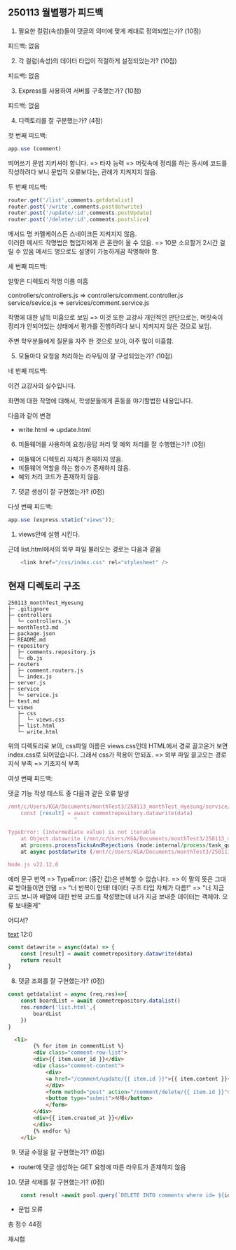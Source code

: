 ## 250113 월별평가 피드백

1. 필요한 컬럼(속성)들이 댓글의 의미에 맞게 제대로 정의되었는가? (10점)

피드백: 없음

2. 각 컬럼(속성)의 데이터 타입이 적절하게 설정되었는가? (10점)

피드백: 없음

3. Express를 사용하여 서버를 구축했는가? (10점)

피드백: 없음

4. 디렉토리를 잘 구분했는가? (4점)

첫 번째 피드백:

```js
app.use (comment)
```

띄어쓰기 문법 지키셔야 합니다.
=> 타자 능력
=> 머릿속에 정리를 하는 동시에 코드를 작성하려다 보니 문법적 오류보다는, 관례가 지켜지지 않음.

두 번째 피드백:

```js
router.get('/list',comments.getdatalist)
router.post('/write',comments.postdatwrite)
router.post('/update/:id',comments.postUpdate)
router.post('/delete/:id',comments.postslice)
```

메서드 명 카멜케이스든 스네이크든 지켜지지 않음.  
이러한 메서드 작명법은 협업자에게 큰 혼란이 올 수 있음.
=> 10분 소요할거 2시간 걸릴 수 있음
메서드 명으로도 설명이 가능하게끔 작명해야 함.  

세 번째 피드백:

알맞은 디렉토리 작명 이름 미흡

controllers/controllers.js => controllers/comment.controller.js
service/sevice.js => services/comment.service.js

작명에 대한 납득 미흡으로 보임 => 이것 또한 교강사 개인적인 판단으로는, 머릿속이
정리가 안되어있는 상태에서 평가를 진행하려다 보니 지켜지지 않은 것으로 보임.

주변 학우분들에게 질문을 자주 한 것으로 보아, 아주 많이 미흡함.

5. 모듈마다 요청을 처리하는 라우팅이 잘 구성되었는가? (10점)

네 번째 피드백:

이건 교강사의 실수입니다.

화면에 대한 작명에 대해서, 학생분들에게 혼동을 야기할법한 내용입니다.

다음과 같이 변경

- write.html => update.html

6. 미들웨어를 사용하여 요청/응답 처리 및 예외 처리를 잘 수행했는가? (0점)

- 미들웨어 디렉토리 자체가 존재하지 않음.
- 미들웨어 역할을 하는 함수가 존재하지 않음.
- 예외 처리 코드가 존재하지 않음.

7. 댓글 생성이 잘 구현했는가? (0점)

다섯 번째 피드백:

```js
app.use (express.static("views"));
```

1. views안에 실행 시킨다.

근데 list.html에서의 외부 파일 불러오는 경로는 다음과 같음

```js
    <link href="/css/index.css" rel="stylesheet" />
```

## 현재 디렉토리 구조

```
250113_monthTest_Hyesung
├─ .gitignore
├─ controllers
│  └─ controllers.js
├─ monthTest3.md
├─ package.json
├─ README.md
├─ repository
│  ├─ comments.repository.js
│  └─ db.js
├─ routers
│  ├─ comment.routers.js
│  └─ index.js
├─ server.js
├─ service
│  └─ service.js
├─ test.md
└─ views
   ├─ css
   │  └─ views.css
   ├─ list.html
   └─ write.html
```

위의 디렉토리로 보아, css파일 이름은 views.css인데 HTML에서 경로 끌고온거 보면
index.css로 되어있습니다. 그래서 css가 적용이 안되죠.
=> 외부 파일 끌고오는 경로 지식 부족 =>  기초지식 부족

여섯 번째 피드백:

댓글 기능 작성 테스트 중 다음과 같은 오류 발생

```js
/mnt/c/Users/KGA/Documents/monthTest3/250113_monthTest_Hyesung/service/service.js:12
    const [result] = await commetrepository.datawrite(data)
                     ^

TypeError: (intermediate value) is not iterable
    at Object.datawrite (/mnt/c/Users/KGA/Documents/monthTest3/250113_monthTest_Hyesung/service/service.js:12:22)
    at process.processTicksAndRejections (node:internal/process/task_queues:105:5)
    at async postdatwrite (/mnt/c/Users/KGA/Documents/monthTest3/250113_monthTest_Hyesung/controllers/controllers.js:13:24)

Node.js v22.12.0
```

에러 문구 번역 => TypeError: (중간 값)은 반복할 수 없습니다.
=> 이 말의 뜻은 그대로 받아들이면 안됌
=> "너 반복이 안돼! 데이터 구조 타입 자체가 다름!"
=> "너 지금 코드 보니까 배열에 대한 반복 코드를 작성했는데 너가 지금 보내준 데이터는 객체야. 오류 보내줄게"

어디서?

[text](service/service.js) 12:0
```js
const datawrite = async(data) => {
    const [result] = await commetrepository.datawrite(data)
    return result
}
```

8. 댓글 조회를 잘 구현했는가? (0점)

```js
const getdatalist = async (req,res)=>{
    const boardList = await commetrepository.datalist()
    res.render('list.html',{
        boardList
    })
}
```

```html
  <li>
        {% for item in commentList %}
        <div class="comment-row-list">
        <div>{{ item.user_id }}</div>
        <div class="comment-content">
            <div>
            <a href="/comment/update/{{ item.id }}">{{ item.content }}</a>
            </div>
            <form method="post" action="/comment/delete/{{ item.id }}">
            <button type="submit">삭제</button>
            </form>
        </div>
        <div>{{ item.created_at }}</div>
        </div>
        {% endfor %}
    </li>
```

9. 댓글 수정을 잘 구현했는가? (0점)

- router에 댓글 생성하는 GET 요청에 따른 라우트가 존재하지 않음

10. 댓글 삭제를 잘 구현했는가? (0점)

```js
    const result =await pool.query(`DELETE INTO comments where id= ${id}`)
```

- 문법 오류

총 점수 44점

재시험